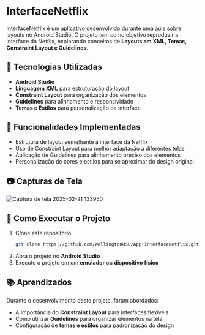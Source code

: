# InterfaceNetflix

InterfaceNetflix é um aplicativo desenvolvido durante uma aula sobre layouts no Android Studio. O projeto tem como objetivo reproduzir a interface da Netflix, explorando conceitos de **Layouts em XML, Temas, Constraint Layout e Guidelines**.

## 📱 Tecnologias Utilizadas
- **Android Studio**
- **Linguagem XML** para estruturação do layout
- **Constraint Layout** para organização dos elementos
- **Guidelines** para alinhamento e responsividade
- **Temas e Estilos** para personalização da interface

## 🎨 Funcionalidades Implementadas
- Estrutura de layout semelhante à interface da Netflix
- Uso de Constraint Layout para melhor adaptação a diferentes telas
- Aplicação de Guidelines para alinhamento preciso dos elementos
- Personalização de cores e estilos para se aproximar do design original

## 📷 Capturas de Tela
![Captura de tela 2025-02-21 133950](https://github.com/user-attachments/assets/85bfcb10-804b-4ec9-a36c-201f139a3269)


## 🚀 Como Executar o Projeto
1. Clone este repositório:
   ```bash
   git clone https://github.com/WellingtonHSL/App-InterfaceNetflix.git
   ```
2. Abra o projeto no **Android Studio**
3. Execute o projeto em um **emulador** ou **dispositivo físico**

## 📚 Aprendizados
Durante o desenvolvimento deste projeto, foram abordados:
- A importância do **Constraint Layout** para interfaces flexíveis
- Como utilizar **Guidelines** para organizar elementos na tela
- Configuração de **temas e estilos** para padronização do design
